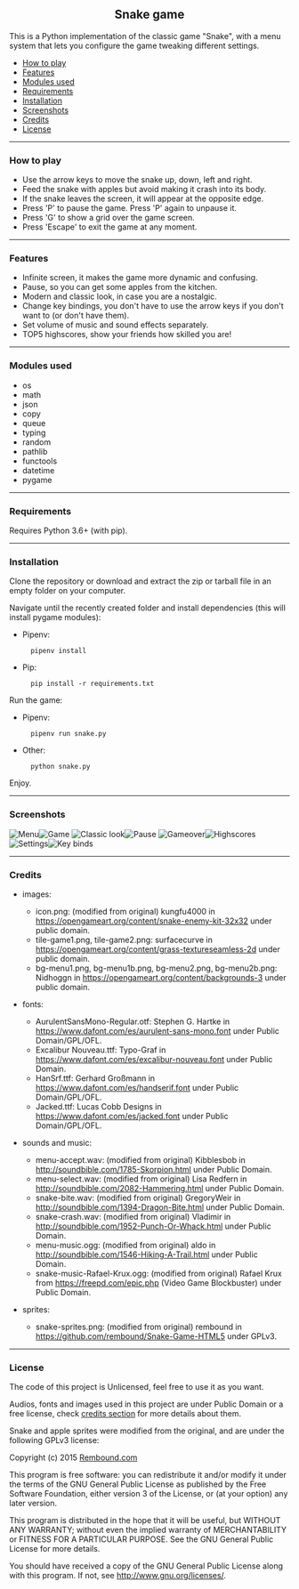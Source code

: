 <h2 align="center"> Snake game</h2>

This is a Python implementation of the classic game "Snake", with a menu system that lets you configure the game tweaking different settings.

- [How to play](#how-to-play)
- [Features](#features)
- [Modules used](#modules-used)
- [Requirements](#requirements)
- [Installation](#installation)
- [Screenshots](#screenshots)
- [Credits](#credits)
- [License](#license)

---

### How to play
- Use the arrow keys to move the snake up, down, left and right.
- Feed the snake with apples but avoid making it crash into its body.
- If the snake leaves the screen, it will appear at the opposite edge.
- Press 'P' to pause the game. Press 'P' again to unpause it.
- Press 'G' to show a grid over the game screen.
- Press 'Escape' to exit the game at any moment.

---

### Features
- Infinite screen, it makes the game more dynamic and confusing.
- Pause, so you can get some apples from the kitchen.
- Modern and classic look, in case you are a nostalgic.
- Change key bindings, you don't have to use the arrow keys if you don't want to (or don't have them).
- Set volume of music and sound effects separately.
- TOP5 highscores, show your friends how skilled you are!

---

### Modules used
- os
- math
- json
- copy
- queue
- typing
- random
- pathlib
- functools
- datetime
- pygame

---

### Requirements
Requires Python 3.6+ (with pip).

---

### Installation
Clone the repository or download and extract the zip or tarball file in an empty folder on your computer.

Navigate until the recently created folder and install dependencies (this will install pygame modules):

- Pipenv:

        pipenv install

- Pip:

        pip install -r requirements.txt

Run the game:

- Pipenv:

        pipenv run snake.py

- Other:

        python snake.py

Enjoy.

---

### Screenshots
![Menu](screenshots/1_tn.png)![Game](screenshots/2_tn.png)
![Classic look](screenshots/3_tn.png)![Pause](screenshots/4_tn.png)
![Gameover](screenshots/5_tn.png)![Highscores](screenshots/6_tn.png)
![Settings](screenshots/7_tn.png)![Key binds](screenshots/8_tn.png)

---

### Credits
* images:
    * icon.png: (modified from original) kungfu4000 in https://opengameart.org/content/snake-enemy-kit-32x32 under public domain.
    * tile-game1.png, tile-game2.png: surfacecurve in https://opengameart.org/content/grass-textureseamless-2d under public domain.
    * bg-menu1.png, bg-menu1b.png, bg-menu2.png, bg-menu2b.png: Nidhoggn in https://opengameart.org/content/backgrounds-3 under public domain.

* fonts:
    * AurulentSansMono-Regular.otf: Stephen G. Hartke in https://www.dafont.com/es/aurulent-sans-mono.font under Public Domain/GPL/OFL.
    * Excalibur Nouveau.ttf: Typo-Graf in https://www.dafont.com/es/excalibur-nouveau.font under Public Domain.
    * HanSrf.ttf: Gerhard Großmann in https://www.dafont.com/es/handserif.font under Public Domain/GPL/OFL.
    * Jacked.ttf: Lucas Cobb Designs in https://www.dafont.com/es/jacked.font under Public Domain/GPL/OFL.

* sounds and music:
    * menu-accept.wav: (modified from original) Kibblesbob in http://soundbible.com/1785-Skorpion.html under Public Domain.
    * menu-select.wav: (modified from original) Lisa Redfern in http://soundbible.com/2082-Hammering.html under Public Domain.
    * snake-bite.wav: (modified from original) GregoryWeir in http://soundbible.com/1394-Dragon-Bite.html under Public Domain.
    * snake-crash.wav: (modified from original) Vladimir in http://soundbible.com/1952-Punch-Or-Whack.html under Public Domain.
    * menu-music.ogg: (modified from original) aldo in http://soundbible.com/1546-Hiking-A-Trail.html under Public Domain.
    * snake-music-Rafael-Krux.ogg: (modified from original) Rafael Krux from https://freepd.com/epic.php (Video Game Blockbuster) under Public Domain.

* sprites:
    * snake-sprites.png: (modified from original) rembound in https://github.com/rembound/Snake-Game-HTML5 under GPLv3.

---

### License
The code of this project is Unlicensed, feel free to use it as you want.

Audios, fonts and images used in this project are under Public Domain or a free license, check [credits section](#credits)  for more details about them.

Snake and apple sprites were modified from the original, and are under the following GPLv3 license:

Copyright (c) 2015 [Rembound.com](http://rembound.com)

This program is free software: you can redistribute it and/or modify
it under the terms of the GNU General Public License as published by
the Free Software Foundation, either version 3 of the License, or
(at your option) any later version.

This program is distributed in the hope that it will be useful,
but WITHOUT ANY WARRANTY; without even the implied warranty of
MERCHANTABILITY or FITNESS FOR A PARTICULAR PURPOSE. See the
GNU General Public License for more details.

You should have received a copy of the GNU General Public License
along with this program. If not, see http://www.gnu.org/licenses/.
